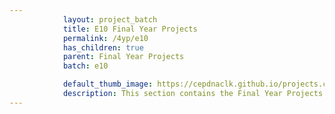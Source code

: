 ```yaml
---
            layout: project_batch
            title: E10 Final Year Projects
            permalink: /4yp/e10
            has_children: true
            parent: Final Year Projects
            batch: e10

            default_thumb_image: https://cepdnaclk.github.io/projects.ce.pdn.ac.lk/data/categories/4yp/thumbnail.jpg
            description: This section contains the Final Year Projects done by students as a part of CO421 & CO 425 in their final year
---
```


